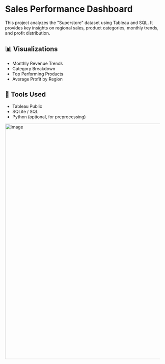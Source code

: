 # Sales Performance Dashboard

This project analyzes the "Superstore" dataset using Tableau and SQL. It provides key insights on regional sales, product categories, monthly trends, and profit distribution.

## 📊 Visualizations
- Monthly Revenue Trends
- Category Breakdown
- Top Performing Products
- Average Profit by Region

## 🔧 Tools Used
- Tableau Public
- SQLite / SQL
- Python (optional, for preprocessing)

<img width="1366" height="768" alt="image" src="https://github.com/user-attachments/assets/3789e20a-e114-4697-8e63-30e314cb5735" />

